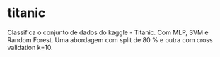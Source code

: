 # titanic
Classifica o conjunto de dados do kaggle - Titanic. Com MLP, SVM e Random Forest. Uma abordagem com split de 80 % e outra com cross validation k=10.
